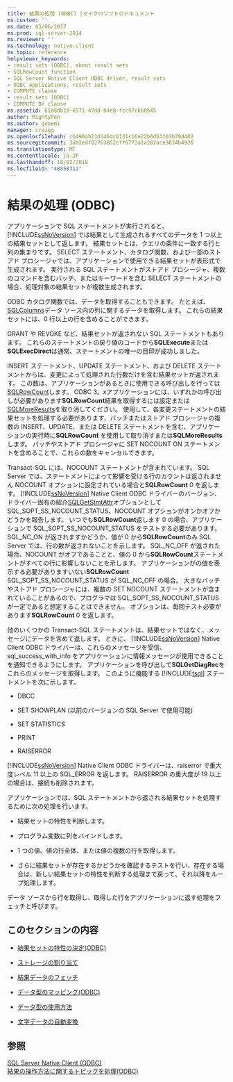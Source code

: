 ```yaml
---
title: 結果の処理 (ODBC) |マイクロソフトのドキュメント
ms.custom: ''
ms.date: 03/06/2017
ms.prod: sql-server-2014
ms.reviewer: ''
ms.technology: native-client
ms.topic: reference
helpviewer_keywords:
- result sets [ODBC], about result sets
- SQLRowCount function
- SQL Server Native Client ODBC driver, result sets
- ODBC applications, result sets
- COMPUTE clause
- result sets [ODBC]
- COMPUTE BY clause
ms.assetid: 61a8db19-6571-47dd-84e8-fcc97cb60b45
author: MightyPen
ms.author: genemi
manager: craigg
ms.openlocfilehash: cb490ab23d146dc8131c16e22b0d63f07b79d482
ms.sourcegitcommit: 3da2edf82763852cff6772a1a282ace3034b4936
ms.translationtype: MT
ms.contentlocale: ja-JP
ms.lasthandoff: 10/02/2018
ms.locfileid: "48058312"
---
```

# <a name="processing-results-odbc"></a>結果の処理 (ODBC)
  アプリケーションで SQL ステートメントが実行されると、[!INCLUDE[ssNoVersion](../../includes/ssnoversion-md.md)] では結果として生成されるすべてのデータを 1 つ以上の結果セットとして返します。 結果セットとは、クエリの条件に一致する行と列の集まりです。 SELECT ステートメント、カタログ関数、および一部のストアド プロシージャでは、アプリケーションで使用できる結果セットが表形式で生成されます。 実行される SQL ステートメントがストアド プロシージャ、複数のコマンドを含むバッチ、またはキーワードを含む SELECT ステートメントの場合、処理対象の結果セットが複数生成されます。  
  
 ODBC カタログ関数では、データを取得することもできます。 たとえば、 [SQLColumns](../native-client-odbc-api/sqlcolumns.md)データ ソース内の列に関するデータを取得します。 これらの結果セットには、0 行以上の行を含めることができます。  
  
 GRANT や REVOKE など、結果セットが返されない SQL ステートメントもあります。 これらのステートメントの戻り値のコードから**SQLExecute**または**SQLExecDirect**は通常、ステートメントの唯一の目印が成功しました。  
  
 INSERT ステートメント、UPDATE ステートメント、および DELETE ステートメントからは、変更によって処理された行数だけを含む結果セットが返されます。 この数は、アプリケーションがあるときに使用できる呼び出しを行っては[SQLRowCount](../native-client-odbc-api/sqlrowcount.md)します。 ODBC 3。*x*アプリケーションには、いずれかの呼び出しが必要があります**SQLRowCount**結果を取得するには設定または[SQLMoreResults](../native-client-odbc-api/sqlmoreresults.md)を取り消してください。 使用して、各変更ステートメントの結果セットを処理する必要があります、バッチまたはストアド プロシージャの複数の INSERT、UPDATE、または DELETE ステートメントを含む、アプリケーションの実行時に**SQLRowCount** を使用して取り消すまたは**SQLMoreResults**します。 バッチやストアド プロシージャに SET NOCOUNT ON ステートメントを含めることで、これらの数をキャンセルできます。  
  
 Transact-SQL には、NOCOUNT ステートメントが含まれています。 SQL Server では、ステートメントによって影響を受ける行のカウントは返されません NOCOUNT オプションに設定されている場合と**SQLRowCount** 0 を返します。 [!INCLUDE[ssNoVersion](../../includes/ssnoversion-md.md)] Native Client ODBC ドライバーのバージョン、ドライバー固有の紹介[SQLGetStmtAttr](../native-client-odbc-api/sqlgetstmtattr.md)オプションとして SQL_SOPT_SS_NOCOUNT_STATUS、NOCOUNT オプションがオンかオフかどうかを報告します。 いつでも**SQLRowCount**返します 0 の場合、アプリケーションで SQL_SOPT_SS_NOCOUNT_STATUS をテストする必要があります。 SQL_NC_ON が返されますかどうか、値が 0 から**SQLRowCount**のみ SQL Server では、行の数が返されないことを示します。 SQL_NC_OFF が返された場合、NOCOUNT がオフであることと、値の 0 から**SQLRowCount**ステートメントがすべての行に影響しないことを示します。 アプリケーションがの値を表示する必要がありますいない**SQLRowCount** SQL_SOPT_SS_NOCOUNT_STATUS が SQL_NC_OFF の場合。 大きなバッチやストアド プロシージャには、複数の SET NOCOUNT ステートメントが含まれていることがあるので、プログラマは SQL_SOPT_SS_NOCOUNT_STATUS が一定であると想定することはできません。 オプションは、毎回テスト必要があります**SQLRowCount** 0 を返します。  
  
 他のいくつかの Transact-SQL ステートメントは、結果セットではなく、メッセージにデータを含めて返します。 ときに、 [!INCLUDE[ssNoVersion](../../includes/ssnoversion-md.md)] Native Client ODBC ドライバーは、これらのメッセージを受信、sql_success_with_info をアプリケーションに情報メッセージが使用できることを通知できるようにします。 アプリケーションを呼び出して**SQLGetDiagRec**をこれらのメッセージを取得します。 このように機能する [!INCLUDE[tsql](../../includes/tsql-md.md)] ステートメントを次に示します。  
  
-   DBCC  
  
-   SET SHOWPLAN (以前のバージョンの SQL Server で使用可能)  
  
-   SET STATISTICS  
  
-   PRINT  
  
-   RAISERROR  
  
 [!INCLUDE[ssNoVersion](../../includes/ssnoversion-md.md)] Native Client ODBC ドライバーは、raiserror で重大度レベル 11 以上の SQL_ERROR を返します。 RAISERROR の重大度が 19 以上の場合は、接続も削除されます。  
  
 アプリケーションでは、SQL ステートメントから返される結果セットを処理するために次の処理を行います。  
  
-   結果セットの特性を判断します。  
  
-   プログラム変数に列をバインドします。  
  
-   1 つの値、値の行全体、または値の複数の行を取得します。  
  
-   さらに結果セットが存在するかどうかを確認するテストを行い、存在する場合は、新しい結果セットの特性を判断する処理まで戻って、それ以降をループ処理します。  
  
 データ ソースから行を取得し、取得した行をアプリケーションに返す処理をフェッチと呼びます。  
  
## <a name="in-this-section"></a>このセクションの内容  
  
-   [結果セットの特性の決定&#40;ODBC&#41;](determining-the-characteristics-of-a-result-set-odbc.md)  
  
-   [ストレージの割り当て](assigning-storage.md)  
  
-   [結果データのフェッチ](fetching-result-data.md)  
  
-   [データ型のマッピング&#40;ODBC&#41;](mapping-data-types-odbc.md)  
  
-   [データ型の使用方法](data-type-usage.md)  
  
-   [文字データの自動変換](autotranslation-of-character-data.md)  
  
## <a name="see-also"></a>参照  
 [SQL Server Native Client &#40;ODBC&#41;](../native-client/odbc/sql-server-native-client-odbc.md)   
 [結果の操作方法に関するトピックを処理&#40;ODBC&#41;](../../database-engine/dev-guide/processing-results-how-to-topics-odbc.md)  
  
  
